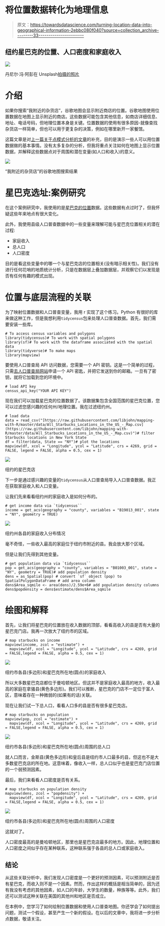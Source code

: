 # 将位置数据转化为地理信息

> 原文：<https://towardsdatascience.com/turning-location-data-into-geographical-information-2ebbc080f040?source=collection_archive---------33----------------------->

## 纽约星巴克的位置、人口密度和家庭收入

![](img/04d60c6b46732ffb721de79bd7c76892.png)

丹尼尔·冯·阿彭在 Unsplash[拍摄的照片](https://unsplash.com?utm_source=medium&utm_medium=referral)

# 介绍

如果你搜索“我附近的杂货店”，谷歌地图会显示附近商店的位置。谷歌地图使用位置数据在地图上显示附近的商店。这些数据可能包含其他信息，如商店详细信息、地址、电话号码，但地理位置本身是关键。位置数据的使用有很多原因-就像查找杂货店一样简单，但也可以用于更复杂的决策，例如在哪里新开一家餐馆。

这篇文章是对[上一篇关于点模式分析的文章](/point-pattern-analysis-of-location-data-1346f318865d)的补充，目的是演示一些人可以用位置数据做的基本事情。没有太多复杂的分析，但我将重点关注如何在地图上显示位置数据，并解释这些数据点对于周围和潜在变量(如人口和收入)的意义。

![](img/d488cf921d5e19c447b5c9c234306013.png)

“我附近的杂货店”的谷歌地图搜索结果

# 星巴克选址:案例研究

在这个案例研究中，我使用的是[星巴克的位置](https://raw.githubusercontent.com/libjohn/mapping-with-R/master/data/All_Starbucks_Locations_in_the_US_-_Map.csv)数据。这些数据有点过时了，但我怀疑这些年来地点有很大变化。

此外，我使用县级人口普查数据中的一些变量来理解可能与星巴克位置相关的潜在过程:

*   家庭收入
*   总人口
*   人口密度

目的是看这些变量中的哪一个与星巴克店的位置相关(没有暗示相关性)。我们没有进行任何花哨的地质统计分析，只是在数据层上叠加数据层，并观察它们以发现是否有任何有趣的模式出现。

# **位置与底层流程的关联**

为了映射位置数据和人口普查变量，我用 r 实现了这个练习。Python 有很好的库来做这种工作，但是我想利用`tidycensus`包来处理人口普查数据。首先，我们需要安装一些库。

```
# To access census variables and polygons
library(tidycensus)# To work with spatial polygons
library(sf)# To work with the dataframe associated with the spatial data
library(tidyverse)# To make maps
library(mapview)
```

要使用人口普查局 API 访问数据，您需要一个 API 密钥。这是一个简单的过程，只需[去人口普查局网站](https://api.census.gov/data/key_signup.html)申请一个 API 密匙，并把它发送到你的邮箱。一旦有了密钥，就将它加载到您的环境中。

```
# load API key
census_api_key("YOUR API KEY")
```

现在我们可以加载星巴克的位置数据了。该数据集包含全国范围的星巴克位置，您可以过滤您感兴趣的任何州/地理位置。我在过滤纽约州。

```
# load data
data = read_csv("[https://raw.githubusercontent.com/libjohn/mapping-with-R/master/data/All_Starbucks_Locations_in_the_US_-_Map.csv](https://raw.githubusercontent.com/libjohn/mapping-with-R/master/data/All_Starbucks_Locations_in_the_US_-_Map.csv)")# filter Starbucks locations in New York State
df = filter(data, State == "NY")# plot the locations 
mapview(df, xcol = "Longitude", ycol = "Latitude", crs = 4269, grid = FALSE, legend = FALSE, alpha = 0.5, cex = 1)
```

![](img/3308afaca2a810a7fee32d961837722f.png)

纽约的星巴克店

下一步是通过感兴趣的变量的`tidycensus`从人口普查局导入人口普查数据。我正在获取家庭收入和人口变量。

让我们先来看看纽约州的家庭收入是如何分布的。

```
# get income data via `tidycensus`` 
income = get_acs(geography = "county", variables = "B19013_001", state = "NY", geometry = TRUE)
```

![](img/40ade9d60e381d3dc7f28219baf1dcd4.png)

纽约州各县的家庭收入分布情况

毫不奇怪，一些收入最高的家庭位于纽约市附近的县。我会放大那个区域。

但是让我们先得到其他变量。

```
# get population data via `tidycensus`` 
pop = get_acs(geography = "county", variables = "B01003_001", state = "NY", geometry = TRUE)# add population density
dens = as_Spatial(pop) # convert `sf` object (pop) to SpatialPolygonDataFrame # add area column
dens$Area_sqmile <- area(dens)/2.59e+6# add population density columns
dens$popdensity = dens$estimate/dens$Area_sqmile
```

# **绘图和解释**

首先，让我们将星巴克的位置放在收入数据的顶部，看看高收入的县是否有大量的星巴克门店。我再一次放大了纽约市的区域。

```
# map starbucks on income
mapview(income, zcol = "estimate") + 
  mapview(df, xcol = "Longitude", ycol = "Latitude", crs = 4269, grid = FALSE,legend = FALSE, alpha = 0.5, cex = 1)
```

![](img/17dcebfef2ef159256bf1e668f4c5a12.png)

纽约市各县(多边形)和星巴克所在地(圆点)的家庭收入

所以大多数星巴克店都位于曼哈顿地区。但这并不是家庭收入最高的地方，收入最高的家庭在拿骚县(黄色多边形)。我们可以推断，星巴克的门店不一定位于富人区，意味着存在一种微弱的(如果有的话)关联。

现在让我们试一下总人口，看看人口多的县是否有很多星巴克店。

```
# map starbucks on population
mapview(pop, zcol = "estimate") + 
  mapview(df, xcol = "Longitude", ycol = "Latitude", crs = 4269, grid = FALSE,legend = FALSE, alpha = 0.5, cex = 1)
```

![](img/ea51a5066894c004505d05f70f7417d8.png)

纽约市各县(多边形)和星巴克所在地(圆点)周围的总人口

就人口而言，金斯县(黄色多边形)和皇后县是纽约市人口最多的县，但这也不是大多数星巴克店的所在地。这意味着，像收入一样，总人口似乎也是星巴克门店位置的一个弱预测因素。

最后，我们来看看人口密度是否有关系。

```
# map starbucks on population density
mapview(dens, zcol = "popdensity") + 
  mapview(df, xcol = "Longitude", ycol = "Latitude", crs = 4269, grid = FALSE,legend = FALSE, alpha = 0.5, cex = 1)
```

![](img/1b1e9855d541e7faee72162bceaf8392.png)

纽约市各县(多边形)和星巴克所在地(圆点)周围的人口密度

这就对了。

人口密度最高的是曼哈顿地区，那里也是星巴克店最多的地方。因此，地理位置和人口密度之间似乎存在某种联系，这种联系强于各县的总人口或家庭收入。

## 结论

从这些关联分析中，我们发现人口密度是一个更好的预测因素，可以预测附近是否有星巴克，而收入则不是一个因素。然而，作出这样的概括是相当简单的，因为还有我没有考虑的其他因素，如人口的年龄，大学生的数量，种族等等。此外，我们还可以测试这种关联在美国的其他州和地区是否成立。

在本例中，您学习了如何绘制位置数据和使用人口普查地图。你还学会了如何提出问题，测试一个假设，甚至产生一个新的假设。在以后的文章中，我将进一步分析点数据，敬请关注。